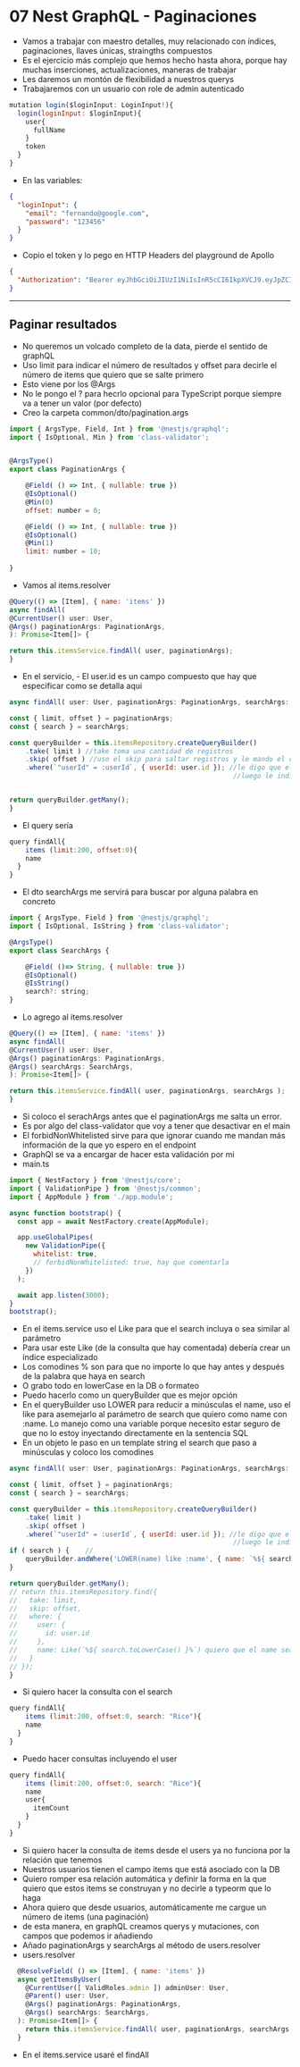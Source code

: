 # 07 Nest GraphQL - Paginaciones

- Vamos a trabajar con maestro detalles, muy relacionado con índices, paginaciones, llaves únicas, straingths compuestos
- Es el ejercicio más complejo que hemos hecho hasta ahora, porque hay muchas inserciones, actualizaciones, maneras de trabajar
- Les daremos un montón de flexibilidad a nuestros querys
- Trabajaremos con un usuario con role de admin autenticado

~~~js
mutation login($loginInput: LoginInput!){
  login(loginInput: $loginInput){
    user{
      fullName
    }
    token
  }
}
~~~

- En las variables:

~~~json
{
  "loginInput": {
    "email": "fernando@google.com",
    "password": "123456"
  }
}
~~~

- Copio el token y lo pego en HTTP Headers del playground de Apollo

~~~json
{
  "Authorization": "Bearer eyJhbGciOiJIUzI1NiIsInR5cCI6IkpXVCJ9.eyJpZCI6IjFjMTAyMTJhLTIwNzctNGIyMS04YTYxLTE0YWI4MzE4MTExYyIsImlhdCI6MTcxODUxODY2NSwiZXhwIjoxNzE4NTMzMDY1fQ.GSXFcnVdUMv0AA8JntMNX816CbXUMhV1i1KGtHMpN1g"
}
~~~
-----

## Paginar resultados

- No queremos un volcado completo de la data, pierde el sentido de graphQL
- Uso limit para indicar el número de resultados y offset para decirle el número de items que quiero que se salte primero
- Esto viene por los @Args
- No le pongo el ? para hecrlo opcional para TypeScript porque siempre va a tener un valor (por defecto)
- Creo la carpeta common/dto/pagination.args

~~~js
import { ArgsType, Field, Int } from '@nestjs/graphql';
import { IsOptional, Min } from 'class-validator';


@ArgsType()
export class PaginationArgs {

    @Field( () => Int, { nullable: true })
    @IsOptional()
    @Min(0)
    offset: number = 0;

    @Field( () => Int, { nullable: true })
    @IsOptional()
    @Min(1)
    limit: number = 10;
    
}
~~~

- Vamos al items.resolver

~~~js
@Query(() => [Item], { name: 'items' })
async findAll(
@CurrentUser() user: User,
@Args() paginationArgs: PaginationArgs,
): Promise<Item[]> {

return this.itemsService.findAll( user, paginationArgs);
}
~~~

- En el servicio, - El user.id es un campo compuesto que hay que especificar como se detalla aqui

~~~js
async findAll( user: User, paginationArgs: PaginationArgs, searchArgs: SearchArgs ): Promise<Item[]> {

const { limit, offset } = paginationArgs;
const { search } = searchArgs;

const queryBuilder = this.itemsRepository.createQueryBuilder()
    .take( limit ) //take toma una cantidad de registros
    .skip( offset ) //uso el skip para saltar registros y le mando el offset
    .where(`"userId" = :userId`, { userId: user.id }); //le digo que el userId es igual al parámetro que le paso
                                                        //luego le indico que el valor de este argumento :userId es igual al del id del user que he recibido como parámetro


return queryBuilder.getMany();
}
~~~

- El query sería

~~~js
query findAll{
	items (limit:200, offset:0){
    name
  }
}
~~~

- El dto searchArgs me servirá para buscar por alguna palabra en concreto

~~~js
import { ArgsType, Field } from '@nestjs/graphql';
import { IsOptional, IsString } from 'class-validator';

@ArgsType()
export class SearchArgs {

    @Field( ()=> String, { nullable: true })
    @IsOptional()
    @IsString()
    search?: string;
}
~~~

- Lo agrego al items.resolver

~~~js
@Query(() => [Item], { name: 'items' })
async findAll(
@CurrentUser() user: User,
@Args() paginationArgs: PaginationArgs,
@Args() searchArgs: SearchArgs,
): Promise<Item[]> {

return this.itemsService.findAll( user, paginationArgs, searchArgs );
}
~~~
- Si coloco el serachArgs antes que el paginationArgs me salta un error.
- Es por algo del class-validator que voy a tener que desactivar en el main
- El forbidNonWhitelisted sirve para que ignorar cuando me mandan más información de la que yo espero en el endpoint
- GraphQl se va a encargar de hacer esta validación por mi
- main.ts

~~~js
import { NestFactory } from '@nestjs/core';
import { ValidationPipe } from '@nestjs/common';
import { AppModule } from './app.module';

async function bootstrap() {
  const app = await NestFactory.create(AppModule);

  app.useGlobalPipes(
    new ValidationPipe({
      whitelist: true,
      // forbidNonWhitelisted: true, hay que comentarla 
    })
  );

  await app.listen(3000);
}
bootstrap();
~~~

- En el items.service uso el Like para que el search incluya o sea similar al parámetro 
- Para usar este Like (de la consulta que hay comentada) debería crear un índice especializado
- Los comodines % son para que no importe lo que hay antes y después de la palabra que haya en search
- O grabo todo en lowerCase en la DB o formateo
- Puedo hacerlo como un queryBuilder que es mejor opción
- En el queryBuilder uso LOWER para reducir a minúsculas el name, uso el like para asemejarlo al parámetro de search que quiero como name con  :name. Lo manejo como una variable porque necesito estar seguro de que no lo estoy inyectando directamente en la sentencia SQL
- En un objeto le paso en un template string el search que paso a minúsculas y coloco los comodines

~~~js
async findAll( user: User, paginationArgs: PaginationArgs, searchArgs: SearchArgs ): Promise<Item[]> {

const { limit, offset } = paginationArgs;
const { search } = searchArgs;

const queryBuilder = this.itemsRepository.createQueryBuilder()
    .take( limit )
    .skip( offset )
    .where(`"userId" = :userId`, { userId: user.id }); //le digo que el userId es igual al parámetro que le paso
                                                        //luego le indico que el valor de este argumento :userId es igual al del id del user que he recibido como parámetro
if ( search ) {    //
    queryBuilder.andWhere('LOWER(name) like :name', { name: `%${ search.toLowerCase() }%` });
}

return queryBuilder.getMany();
// return this.itemsRepository.find({
//   take: limit,
//   skip: offset,
//   where: {
//     user: {
//       id: user.id
//     },
//     name: Like(`%${ search.toLowerCase() }%`) quiero que el name sea algo similar o incluya algo como el search, por eso uso Like
//   }
// });
}
~~~

- Si quiero hacer la consulta con el search

~~~js
query findAll{
	items (limit:200, offset:0, search: "Rice"){
    name
  }
}
~~~

- Puedo hacer consultas incluyendo el user

~~~js
query findAll{
	items (limit:200, offset:0, search: "Rice"){
    name
    user{
      itemCount
    }
  }
}
~~~

- Si quiero hacer la consulta de items desde el users ya no funciona por la relación que tenemos
- Nuestros usuarios tienen el campo items que está asociado con la DB
- Quiero romper esa relación automática y definir la forma en la que quiero que estos items se construyan y no decirle a typeorm que lo haga
- Ahora quiero que desde usuarios, automáticamente me cargue un número de items (una paginación)
- de esta manera, en graphQL creamos querys y mutaciones, con campos que podemos ir añadiendo
- Añado paginationArgs y searchArgs al método de users.resolver
- users.resolver

~~~js
  @ResolveField( () => [Item], { name: 'items' })
  async getItemsByUser(
    @CurrentUser([ ValidRoles.admin ]) adminUser: User,
    @Parent() user: User,
    @Args() paginationArgs: PaginationArgs,
    @Args() searchArgs: SearchArgs,
  ): Promise<Item[]> {
    return this.itemsService.findAll( user, paginationArgs, searchArgs );
  }
~~~

- En el items.service usaré el findAll